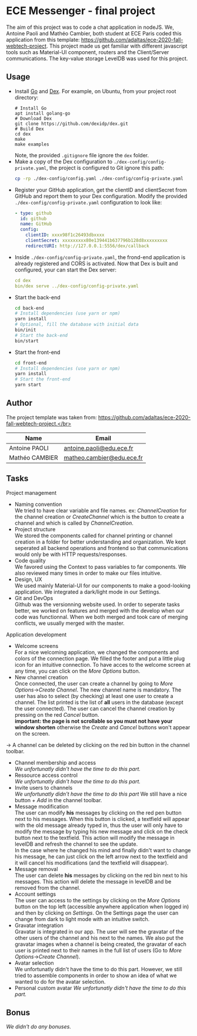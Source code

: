 
# ECE Messenger - final project

The aim of this project was to code a chat application in nodeJS. We, Antoine Paoli and Mathéo Cambier, both student at ECE Paris coded this application from this template: https://github.com/adaltas/ece-2020-fall-webtech-project. This project made us get familiar with different javascript tools such as Material-UI component, routers and the Client/Server communications. The key-value storage LevelDB was used for this project.

## Usage

* Install [Go](https://golang.org/) and [Dex](https://dexidp.io/docs/getting-started/). For example, on Ubuntu, from your project root directory:   
  ```
  # Install Go
  apt install golang-go
  # Download Dex
  git clone https://github.com/dexidp/dex.git
  # Build Dex
  cd dex
  make
  make examples
  ```
  Note, the provided `.gitignore` file ignore the `dex` folder.
* Make a copy of the Dex configuration to `./dex-config/config-private.yaml`, the project is configured to Git ignore this path:
  ```bash
  cp -rp ./dex-config/config.yaml ./dex-config/config-private.yaml
  ```
* Register your GitHub application, get the clientID and clientSecret from GitHub and report them to your Dex configuration. Modify the provided `./dex-config/config-private.yaml` configuration to look like:
  ```yaml
  - type: github
    id: github
    name: GitHub
    config:
      clientID: xxxx98f1c26493dbxxxx
      clientSecret: xxxxxxxxx80e139441b637796b128d8xxxxxxxxx
      redirectURI: http://127.0.0.1:5556/dex/callback
  ```
* Inside `./dex-config/config-private.yaml`, the frond-end application is already registered and CORS is activated. Now that Dex is built and configured, your can start the Dex server:
  ```yaml
  cd dex
  bin/dex serve ../dex-config/config-private.yaml
  ```
* Start the back-end
  ```bash
  cd back-end
  # Install dependencies (use yarn or npm)
  yarn install
  # Optional, fill the database with initial data
  bin/init
  # Start the back-end
  bin/start
  ```
* Start the front-end
  ```bash
  cd front-end
  # Install dependencies (use yarn or npm)
  yarn install
  # Start the front-end
  yarn start
  ```

## Author
The project template was taken from: https://github.com/adaltas/ece-2020-fall-webtech-project.</br>

| Name | Email |
| --- | --- |
| Antoine PAOLI | antoine.paoli@edu.ece.fr |
| Mathéo CAMBIER | matheo.cambier@edu.ece.fr |

## Tasks

Project management

* Naming convention   
We tried to have clear variable and file names. ex: *ChannelCreation* for the channel creation or *CreateChannel* which is the button to create a channel and which is called by *ChannelCreation*.
* Project structure</br>
We stored the components called for channel printing or channel creation in a folder for better understanding and organization. We kept seperated all backend operations and frontend so that communications would only be with HTTP requests/responses.
* Code quality   
We favored using the Context to pass variables to far components. We also reviewed many times in order to make our files intuitive.
* Design, UX   
We used mainly Material-UI for our components to make a good-looking application. We integrated a dark/light mode in our Settings.
* Git and DevOps   
Github was the versionning website used. In order to seperate tasks better, we worked on features and merged with the develop when our code was functionnal. When we both merged and took care of merging conflicts, we usually merged with the master.

Application development

* Welcome screens   
For a nice welcoming application, we changed the components and colors of the connection page. We filled the footer and put a little plug icon for an intuitive connection. To have acces to the welcome screen at any time, you can click on the *More Options* button.
* New channel creation   
Once connected, the user can create a channel by going to *More Options*->*Create Channel*. The new channel name is mandatory. The user has also to select (by checking) at least one user to create a channel. The list printed is the list of **all** users in the database (except the user connected). The user can cancel the channel creation by pressing on the red *Cancel* button.</br>
**important: the page is not scrollable so you must not have your window shorten** otherwise the *Create* and *Cancel* buttons won't appear on the screen.</br>

-> A channel can be deleted by clicking on the red bin button in the channel toolbar.
* Channel membership and access   
*We unfortunatly didn't have the time to do this part.*
* Ressource access control   
*We unfortunatly didn't have the time to do this part.*
* Invite users to channels   
*We unfortunatly didn't have the time to do this part* We still have a nice button *+ Add* in the channel toolbar.
* Message modification   
The user can modify **his** messages by clicking on the red pen button next to his messages. When this button is clicked, a textfield will appear with the old message already typed in, thus the user will only have to modify the message by typing his new message and click on the check button next to the textfield. This action will modify the message in levelDB and refresh the channel to see the update.</br>
In the case where he changed his mind and finally didn't want to change his message, he can just click on the left arrow next to the textfield and it will cancel his modifications (and the textfield will disappear).
* Message removal   
The user can delete **his** messages by clicking on the red bin next to his messages. This action will delete the message in levelDB and be removed from the channel.
* Account settings   
The user can access to the settings by clicking on the *More Options* button on the top left (accessible anywhere application when logged in) and then by clicking on *Settings*. On the Settings page the user can change from dark to light mode with an intuitive switch. 
* Gravatar integration   
Gravatar is integrated in our app. The user will see the gravatar of the other users of the channel and his next to the names. We also put the gravatar images when a channel is being created, the gravatar of each user is printed next to their names in the full list of users (Go to *More Options*->*Create Channel*).
* Avatar selection   
We unfortunatly didn't have the time to do this part. However, we still tried to assemble components in order to show an idea of what we wanted to do for the avatar selection.
* Personal custom avatar
*We unfortunatly didn't have the time to do this part.*

## Bonus

*We didn't do any bonuses.*
